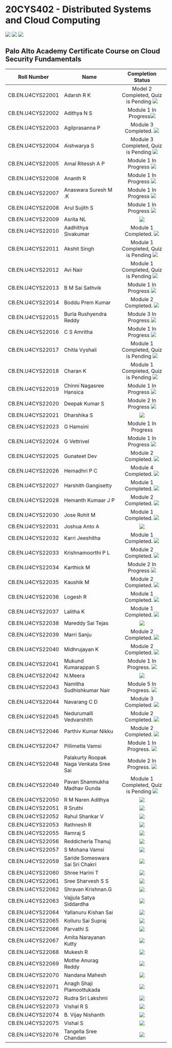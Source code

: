 # 20CYS402 - Distributed Systems and Cloud Computing
![](https://img.shields.io/badge/Batch-22CYS-lightgreen) ![](https://img.shields.io/badge/UG-blue) ![](https://img.shields.io/badge/Subject-DSCC-blue) <br/>

## Palo Alto Academy Certificate Course on Cloud Security Fundamentals

| Roll Number         | Name                                      | 			Completion Status		    |
|:-------------------:|-------------------------------------------|:-----------------------------:|
| CB.EN.U4CYS22001    | Adarsh R K                                | Model  2 Completed, Quiz is Pending [![](https://img.shields.io/badge/-Date-)]() |
| CB.EN.U4CYS22002    | Adithya N S                               | Module 1 In Progress[![](https://img.shields.io/badge/-Date-)]() |
| CB.EN.U4CYS22003    | Agilprasanna P                            | Module 3 Completed. [![](https://img.shields.io/badge/-Date-)]() |
| CB.EN.U4CYS22004    | Aishwarya S                               | Module 3 Completed, Quiz is Pending [![](https://img.shields.io/badge/-Date-)]() |
| CB.EN.U4CYS22005    | Amal Ritessh A P                          | Module 1 In Progress [![](https://img.shields.io/badge/-Date-)]() |
| CB.EN.U4CYS22006    | Ananth R                                  | Module 1 In Progress [![](https://img.shields.io/badge/-Date-)]() |
| CB.EN.U4CYS22007    | Anaswara Suresh M .K                      | Module 1 In Progress [![](https://img.shields.io/badge/-Date-)]() |
| CB.EN.U4CYS22008    | Arul Sujith S                             | Module 1 In Progress [![](https://img.shields.io/badge/-Date-)]() |
| CB.EN.U4CYS22009    | Asrita NL                                 | [![](https://img.shields.io/badge/-Completed-gold)]() |
| CB.EN.U4CYS22010    | Aadhithya Sivakumar                       | Module 1 Completed. [![](https://img.shields.io/badge/-Date-)]() |
| CB.EN.U4CYS22011    | Akshit Singh                              | Module 1 Completed, Quiz is Pending [![](https://img.shields.io/badge/-Date-)]() |
| CB.EN.U4CYS22012    | Avi Nair                                  | Module 1 Completed, Quiz is Pending [![](https://img.shields.io/badge/-Date-)]() |
| CB.EN.U4CYS22013    | B M Sai Sathvik                           | Module 1 In Progress [![](https://img.shields.io/badge/-Date-)]() |
| CB.EN.U4CYS22014    | Boddu Prem Kumar                          | Module 2 Completed. [![](https://img.shields.io/badge/-Date-)]() |
| CB.EN.U4CYS22015    | Burla Rushyendra Reddy                    | Module 3 In Progress [![](https://img.shields.io/badge/-Date-)]() |
| CB.EN.U4CYS22016    | C S Amritha                               | Module 1 In Progress [![](https://img.shields.io/badge/-Date-)]() |
| CB.EN.U4CYS22017    | Chitla Vyshali                            | Module 1 Completed, Quiz is Pending [![](https://img.shields.io/badge/-Date-)]() |
| CB.EN.U4CYS22018    | Charan K                                  | Module 1 Completed, Quiz is Pending [![](https://img.shields.io/badge/-Date-)]() |
| CB.EN.U4CYS22019    | Chinni Nagasree Hansica                   | Module 1 In Progress [![](https://img.shields.io/badge/-Date-)]() |
| CB.EN.U4CYS22020    | Deepak Kumar S                            | Module 2 In Progress [![](https://img.shields.io/badge/-Date-)]() |
| CB.EN.U4CYS22021    | Dharshika S                               | [![](https://img.shields.io/badge/-Completed-gold)]()  |
| CB.EN.U4CYS22023    | G Hamsini                                 | Module 1 In Progress |
| CB.EN.U4CYS22024    | G Vettrivel                               | Module 1 In Progress [![](https://img.shields.io/badge/-Date-)]() |
| CB.EN.U4CYS22025    | Gunateet Dev                              | Module 2 Completed. [![](https://img.shields.io/badge/-Date-)]() |
| CB.EN.U4CYS22026    | Hemadhri P C                              | Module 4 Completed. [![](https://img.shields.io/badge/-Date-)]() |
| CB.EN.U4CYS22027    | Harshith Gangisetty                       | Module 1 Completed. [![](https://img.shields.io/badge/-Date-)]() |
| CB.EN.U4CYS22028    | Hemanth Kumaar J P                        | Module 2 Completed. [![](https://img.shields.io/badge/-Date-)]() |
| CB.EN.U4CYS22030    | Jose Rohit M                              | Module 1 Completed. [![](https://img.shields.io/badge/-Date-)]() |
| CB.EN.U4CYS22031    | Joshua Anto A                             | [![](https://img.shields.io/badge/-Completed-gold)]() |
| CB.EN.U4CYS22032    | Karri Jeeshitha                           | Module 1 Completed. [![](https://img.shields.io/badge/-Date-)]() |
| CB.EN.U4CYS22033    | Krishnamoorthi P L                        | Module 2 Completed. [![](https://img.shields.io/badge/-Date-)]() |
| CB.EN.U4CYS22034    | Karthick M                                | Module 2 In Progress [![](https://img.shields.io/badge/-Date-)]() |
| CB.EN.U4CYS22035    | Kaushik M                                 | Module 2 Completed. [![](https://img.shields.io/badge/-Date-)]() |
| CB.EN.U4CYS22036    | Logesh R                                  | Module 1 Completed. [![](https://img.shields.io/badge/-Date-)]() |
| CB.EN.U4CYS22037    | Lalitha K                                 | Module 1 Completed. [![](https://img.shields.io/badge/-Date-)]() |
| CB.EN.U4CYS22038    | Mareddy Sai Tejas                         | [![](https://img.shields.io/badge/-Date-)]() |
| CB.EN.U4CYS22039    | Marri Sanju                               | Module 2 Completed. [![](https://img.shields.io/badge/-Date-)]() |
| CB.EN.U4CYS22040    | Midhrujayan K                             | Module 2 Completed. [![](https://img.shields.io/badge/-Date-)]() |
| CB.EN.U4CYS22041    | Mukund Kumarappan S                       | Module 1 In Progress. [![](https://img.shields.io/badge/-Date-)]() |
| CB.EN.U4CYS22042    | N.Meera                                   | [![](https://img.shields.io/badge/-Date-)]() |
| CB.EN.U4CYS22043    | Namitha Sudhishkumar Nair                 | Module 5 In Progress. [![](https://img.shields.io/badge/-Date-)]() |
| CB.EN.U4CYS22044    | Navarang C D                              | Module 3 Completed. [![](https://img.shields.io/badge/-Date-)]() |
| CB.EN.U4CYS22045    | Nedurumalli Vedvarshith                   | Module 2 Completed. [![](https://img.shields.io/badge/-Date-)]() |
| CB.EN.U4CYS22046    | Parthiv Kumar Nikku                       | Module 2 Completed. [![](https://img.shields.io/badge/-Date-)]() |
| CB.EN.U4CYS22047    | Pillimetla Vamsi                          | Module 1 In Progress. [![](https://img.shields.io/badge/-Date-)]() |
| CB.EN.U4CYS22048    | Palakurty Roopak Naga Venkata Sree Sai    | Module 2 In Progress. [![](https://img.shields.io/badge/-Date-)]() |
| CB.EN.U4CYS22049    | Pavan Shanmukha Madhav Gunda              | Module 1 Completed, Quiz is Pending [![](https://img.shields.io/badge/-Date-)]() |
| CB.EN.U4CYS22050    | R M Naren Adithya                         | [![](https://img.shields.io/badge/-Date-)]() |
| CB.EN.U4CYS22051    | R Sruthi                                  | [![](https://img.shields.io/badge/-Not_Registered-darkred)]() |
| CB.EN.U4CYS22052    | Rahul Shankar V                           | [![](https://img.shields.io/badge/-Date-)]() |
| CB.EN.U4CYS22053    | Rathnesh R                                | [![](https://img.shields.io/badge/-Date-)]() |
| CB.EN.U4CYS22055    | Ramraj S                                  | [![](https://img.shields.io/badge/-Date-)]() |
| CB.EN.U4CYS22056    | Reddicherla Thanuj                        | [![](https://img.shields.io/badge/-Date-)]() |
| CB.EN.U4CYS22057    | S Mohana Vamsi                            | [![](https://img.shields.io/badge/-Date-)]() |
| CB.EN.U4CYS22059    | Saride Someswara Sai Sri Chakri           | [![](https://img.shields.io/badge/-Date-)]() |
| CB.EN.U4CYS22060    | Shree Harini T                            | [![](https://img.shields.io/badge/-Date-)]() |
| CB.EN.U4CYS22061    | Sree Sharvesh S S                         | [![](https://img.shields.io/badge/-Date-)]() |
| CB.EN.U4CYS22062    | Shravan Krishnan.G                        | [![](https://img.shields.io/badge/-Date-)]() |
| CB.EN.U4CYS22063    | Vajjula Satya Siddardha                   | [![](https://img.shields.io/badge/-Date-)]() |
| CB.EN.U4CYS22064    | Yallanuru Kishan Sai                      | [![](https://img.shields.io/badge/-Date-)]() |
| CB.EN.U4CYS22065    | Kolluru Sai Supraj                        | [![](https://img.shields.io/badge/-Not_Registered-darkred)]() |
| CB.EN.U4CYS22066    | Parvathi S                                | [![](https://img.shields.io/badge/-Date-)]() |
| CB.EN.U4CYS22067    | Amita Narayanan Kutty                     | [![](https://img.shields.io/badge/-Date-)]() |
| CB.EN.U4CYS22068    | Mukesh R                                  | [![](https://img.shields.io/badge/-Not_Registered-darkred)]() |
| CB.EN.U4CYS22069    | Mothe Anurag Reddy                        | [![](https://img.shields.io/badge/-Date-)]() |
| CB.EN.U4CYS22070    | Nandana Mahesh                            | [![](https://img.shields.io/badge/-Date-)]() |
| CB.EN.U4CYS22071    | Anagh Shaji Plamoottukada                 | [![](https://img.shields.io/badge/-Date-)]() |
| CB.EN.U4CYS22072    | Rudra Sri Lakshmi                         | [![](https://img.shields.io/badge/-Date-)]() |
| CB.EN.U4CYS22073    | Vishal R S                                | [![](https://img.shields.io/badge/-Date-)]() |
| CB.EN.U4CYS22074    | B. Vijay Nishanth                         | [![](https://img.shields.io/badge/-Date-)]() |
| CB.EN.U4CYS22075    | Vishal S                                  | [![](https://img.shields.io/badge/-Date-)]() |
| CB.EN.U4CYS22076    | Tangella Sree Chandan                     | [![](https://img.shields.io/badge/-Date-)]() |
